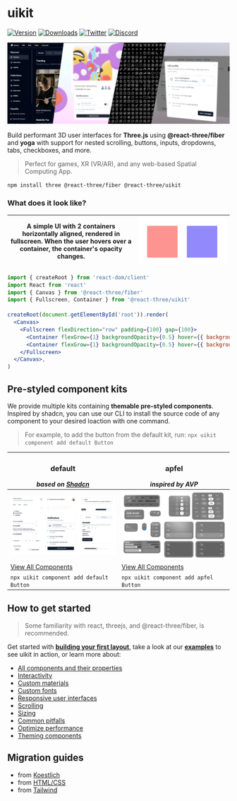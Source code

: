 <h1>uikit</h1>

[![Version](https://img.shields.io/npm/v/@react-three/uikit?style=flat&colorA=000000&colorB=000000)](https://npmjs.com/package/@react-three/uikit)
[![Downloads](https://img.shields.io/npm/dt/@react-three/uikit.svg?style=flat&colorA=000000&colorB=000000)](https://npmjs.com/package/@react-three/uikit)
[![Twitter](https://img.shields.io/twitter/follow/pmndrs?label=%40pmndrs&style=flat&colorA=000000&colorB=000000&logo=twitter&logoColor=000000)](https://twitter.com/pmndrs)
[![Discord](https://img.shields.io/discord/740090768164651008?style=flat&colorA=000000&colorB=000000&label=discord&logo=discord&logoColor=000000)](https://discord.gg/ZZjjNvJ)

![uikit banner](./docs/getting-started/banner.jpg)

Build performant 3D user interfaces for **Three.js** using **@react-three/fiber** and **yoga** with support for nested scrolling, buttons, inputs, dropdowns, tabs, checkboxes, and more.

> Perfect for games, XR (VR/AR), and any web-based Spatial Computing App.

```bash
npm install three @react-three/fiber @react-three/uikit
```

### What does it look like?

| A simple UI with 2 containers horizontally aligned, rendered in fullscreen. When the user hovers over a container, the container's opacity changes. | ![render of the above code](./docs/getting-started/basic-example.gif) |
| --------------------------------------------------------------------------------------------------------------------------------------------------- | --------------------------------------------------------------------- |

```jsx
import { createRoot } from 'react-dom/client'
import React from 'react'
import { Canvas } from '@react-three/fiber'
import { Fullscreen, Container } from '@react-three/uikit'

createRoot(document.getElementById('root')).render(
  <Canvas>
    <Fullscreen flexDirection="row" padding={100} gap={100}>
      <Container flexGrow={1} backgroundOpacity={0.5} hover={{ backgroundOpacity: 1 }} backgroundColor="red" />
      <Container flexGrow={1} backgroundOpacity={0.5} hover={{ backgroundOpacity: 1 }} backgroundColor="blue" />
    </Fullscreen>
  </Canvas>,
)
```

## Pre-styled component kits

We provide multiple kits containing **themable pre-styled components**. Inspired by shadcn, you can use our CLI to install the source code of any component to your desired loaction with one command.

> For example, to add the button from the default kit, run: `npx uikit component add default Button`

| <h3>default</h3> _based on [Shadcn](https://github.com/shadcn-ui/ui)_                | <h3>apfel</h3> _inspired by AVP_                                                 |
| ------------------------------------------------------------------------------------ | -------------------------------------------------------------------------------- |
| ![Overview over all default components](./docs/getting-started/default-overview.jpg) | ![Overview over all apfel components](./docs/getting-started/apfel-overview.jpg) |
| [View All Components](https://docs.pmnd.rs/uikit/kits/default)                       | [View All Components](https://docs.pmnd.rs/uikit/kits/apfel)                     |
| `npx uikit component add default Button`                                             | `npx uikit component add apfel Button`                                           |

## How to get started

> Some familiarity with
> react, threejs, and @react-three/fiber, is recommended.

Get started with **[building your first layout](https://docs.pmnd.rs/uikit/getting-started/first-layout)**, take a look at our **[examples](https://docs.pmnd.rs/uikit/getting-started/examples)** to see uikit in action, or learn more about:

- [All components and their properties](https://docs.pmnd.rs/uikit/getting-started/components-and-properties)
- [Interactivity](https://docs.pmnd.rs/uikit/tutorials/interactivity)
- [Custom materials](https://docs.pmnd.rs/uikit/tutorials/custom-materials)
- [Custom fonts](https://docs.pmnd.rs/uikit/tutorials/custom-fonts)
- [Responsive user interfaces](https://docs.pmnd.rs/uikit/tutorials/responsive)
- [Scrolling](https://docs.pmnd.rs/uikit/tutorials/scroll)
- [Sizing](https://docs.pmnd.rs/uikit/tutorials/sizing)
- [Common pitfalls](https://docs.pmnd.rs/uikit/advanced/pitfalls)
- [Optimize performance](https://docs.pmnd.rs/uikit/advanced/performance)
- [Theming components](https://docs.pmnd.rs/uikit/kits/theming)

## Migration guides

- from [Koestlich](https://docs.pmnd.rs/uikit/migration/from-koestlich)
- from [HTML/CSS](https://docs.pmnd.rs/uikit/migration/from-html-css)
- from [Tailwind](https://docs.pmnd.rs/uikit/migration/from-tailwind)
